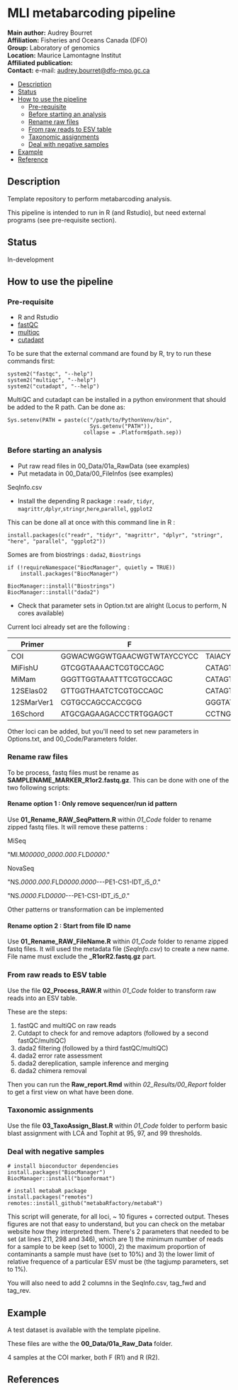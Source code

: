 # MLI metabarcoding pipeline

__Main author:__  Audrey Bourret  
__Affiliation:__  Fisheries and Oceans Canada (DFO)   
__Group:__        Laboratory of genomics   
__Location:__     Maurice Lamontagne Institut  
__Affiliated publication:__  
__Contact:__      e-mail: audrey.bourret@dfo-mpo.gc.ca 

- [Description](#description)
- [Status](#status)
- [How to use the pipeline](#how-to-use-the-pipeline)
  + [Pre-requisite](#pre-requisite)
  + [Before starting an analysis](#before-starting-an-analysis)
  + [Rename raw files](#rename-raw-files)
  + [From raw reads to ESV table](#from-raw-reads-to-esv-table)
  + [Taxonomic assignments](#taxonomic-assignments)
  + [Deal with negative samples](#deal-with-negative-samples)
- [Example](#example)
- [Reference](#references)

## Description 

Template repository to perform metabarcoding analysis. 

This pipeline is intended to run in R (and Rstudio), but need external programs (see pre-requisite section). 
## Status
In-development

## How to use the pipeline

### Pre-requisite

- R and Rstudio
- [fastQC](https://www.bioinformatics.babraham.ac.uk/projects/fastqc/)
- [multiqc](https://multiqc.info/)
- [cutadapt](https://cutadapt.readthedocs.io/en/stable/)

To be sure that the external command are found by R, try to run these commands first:

```{r}
system2("fastqc", "--help")
system2("multiqc", "--help")
system2("cutadapt", "--help")
```

MultiQC and cutadapt can be installed in a python environment that should be added to the R path. Can be done as:

```{r}
Sys.setenv(PATH = paste(c("/path/to/PythonVenv/bin",
                          Sys.getenv("PATH")),
                        collapse = .Platform$path.sep))
```
### Before starting an analysis

- Put raw read files in 00_Data/01a_RawData (see examples)
- Put metadata in 00_Data/00_FileInfos (see examples)

SeqInfo.csv

- Install the depending R package : `readr`, `tidyr`, `magrittr`,`dplyr`,`stringr`,`here`,`parallel`, `ggplot2`

This can be done all at once with this command line in R :

```{r}
install.packages(c("readr", "tidyr", "magrittr", "dplyr", "stringr", "here", "parallel", "ggplot2"))
```
Somes are from biostrings : `dada2`, `Biostrings`

```{r}
if (!requireNamespace("BiocManager", quietly = TRUE))
    install.packages("BiocManager")
 
BiocManager::install("Biostrings")
BiocManager::install("dada2")
```
 - Check that parameter sets in Option.txt are alright (Locus to perform, N cores available)
 
 Current loci already set are the following :

| Primer | F | R | Ref |
--- | --- | --- | --- | 
|COI|GGWACWGGWTGAACWGTWTAYCCYCC|TAIACYTCIGGRTGICCRAARAAYCA| |	
|MiFishU|GTCGGTAAAACTCGTGCCAGC|CATAGTGGGGTATCTAATCCCAGTTTG| |	
|MiMam|GGGTTGGTAAATTTCGTGCCAGC|CATAGTGGGGTATCTAATCCCAGTTTG| |	
|12SElas02|GTTGGTHAATCTCGTGCCAGC|CATAGTAGGGTATCTAATCCTAGTTTG| |	
|12SMarVer1|CGTGCCAGCCACCGCG|GGGTATCTAATCCYAGTTTG| |
|16Schord|ATGCGAGAAGACCCTRTGGAGCT|CCTNGGTCGCCCCAAC| |	

Other loci can be added, but you'll need to set new parameters in Options.txt, and 00_Code/Parameters folder.

### Rename raw files

To be process, fastq files must be rename as **SAMPLENAME_MARKER_R1or2.fastq.gz**. This can be done with one of the two following scripts:

#### Rename option 1 : Only remove sequencer/run id pattern

Use **01_Rename_RAW_SeqPattern.R** within *01_Code* folder to rename zipped fastq files. It will remove these patterns :

MiSeq

"MI.M*00000*_*0000*.*000*.FLD*0000*."

NovaSeq 

"NS.*0000*.*000*.FLD*0000*.*0000*---PE1-CS1-IDT_i5_*0*."

"NS.*0000*.FLD*0000*---PE1-CS1-IDT_i5_*0*."

Other patterns or transformation can be implemented

#### Rename option 2 : Start from file ID name 

Use **01_Rename_RAW_FileName.R** within *01_Code* folder to rename zipped fastq files. It will used the metadata file (*SeqInfo.csv*) to create a new name. File name must exclude the **_R1orR2.fastq.gz** part.

### From **raw reads** to **ESV table**

Use the file **02_Process_RAW.R** within *01_Code* folder to transform raw reads into an ESV table. 

These are the steps:
1. fastQC and multiQC on raw reads
2. Cutdapt to check for and remove adaptors (followed by a second fastQC/multiQC)
3. dada2 filtering (followed by a third fastQC/multiQC)
4. dada2 error rate assessment
5. dada2 dereplication, sample inference and merging
6. dada2 chimera removal

Then you can run the **Raw_report.Rmd** within *02_Results/00_Report* folder to get a first view on what have been done.

### Taxonomic assignments

Use the file **03_TaxoAssign_Blast.R** within *01_Code* folder to perform basic blast assignment with LCA and Tophit at 95, 97, and 99 thresholds. 

### Deal with negative samples

```
# install bioconductor dependencies
install.packages("BiocManager")
BiocManager::install("biomformat")

# install metabaR package
install.packages("remotes")
remotes::install_github("metabaRfactory/metabaR")
```

 This script will generate, for all loci, ~ 10 figures + corrected output. Theses figures are not that easy to understand, but you can check on the metabar website how they interpreted them. There's 2 parameters that needed to be set (at lines 211, 298 and 346), which are 1) the minimum number of reads for a sample to be keep (set to 1000), 2) the maximum proportion of contaminants a sample must have (set to 10%) and 3) the lower limit of relative frequence of a particular ESV must be (the tagjump parameters, set to 1%). 

You will also need to add 2 columns in the SeqInfo.csv, tag_fwd and tag_rev. 

## Example

A test dataset is available with the template pipeline.

These files are withe the **00_Data/01a_Raw_Data** folder.

4 samples at the COI marker, both F (R1) and R (R2).

## References
